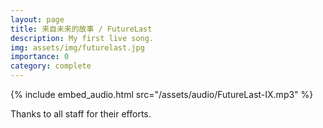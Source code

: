 ```yaml
---
layout: page
title: 来自未来的故事 / FutureLast
description: My first live song.
img: assets/img/futurelast.jpg
importance: 0
category: complete
---
```


{% include embed_audio.html src="/assets/audio/FutureLast-IX.mp3" %}

Thanks to all staff for their efforts.